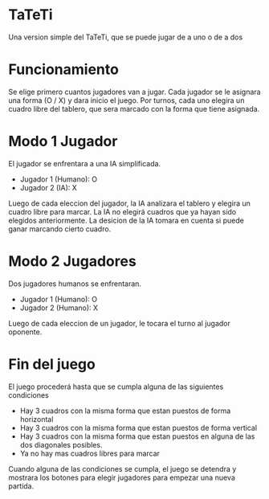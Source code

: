 # TaTeTi

Una version simple del TaTeTi, que se puede jugar de a uno o de a dos

# Funcionamiento
Se elige primero cuantos jugadores van a jugar.
Cada jugador se le asignara una forma (O / X) y dara inicio el juego.
Por turnos, cada uno elegira un cuadro libre del tablero, que sera marcado con la forma que tiene asignada.

# Modo 1 Jugador
El jugador se enfrentara a una IA simplificada.

+ Jugador 1 (Humano): O
+ Jugador 2 (IA): X

Luego de cada eleccion del jugador, la IA analizara el tablero y elegira un cuadro libre para marcar.
La IA no elegirá cuadros que ya hayan sido elegidos anteriormente.
La desicion de la IA tomara en cuenta si puede ganar marcando cierto cuadro.

# Modo 2 Jugadores
Dos jugadores humanos se enfrentaran.

+ Jugador 1 (Humano): O
+ Jugador 2 (Humano): X

Luego de cada eleccion de un jugador, le tocara el turno al jugador oponente.

# Fin del juego
El juego procederá hasta que se cumpla alguna de las siguientes condiciones

+ Hay 3 cuadros con la misma forma que estan puestos de forma horizontal
+ Hay 3 cuadros con la misma forma que estan puestos de forma vertical
+ Hay 3 cuadros con la misma forma que estan puestos en alguna de las dos diagonales posibles.
+ Ya no hay mas cuadros libres para marcar

Cuando alguna de las condiciones se cumpla, el juego se detendra y mostrara los botones para elegir jugadores para empezar una nueva partida.
